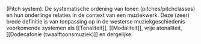 (Pitch system).
De systematische ordening van tonen (pitches/pitchclasses) en hun onderlinge relaties in de context van een muziekwerk. Deze (zeer) brede definitie is van toepassing op in de westerse muziekgeschiedenis voorkomende systemen als [[Tonaliteit]], [[Modaliteit]], vrije atonaliteit, [[Dodecafonie (twaalftoonsmuziek)]] en dergelijke.